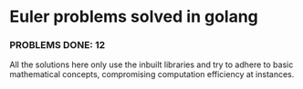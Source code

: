 # Euler problems solved in golang
### PROBLEMS DONE: **12**
All the solutions here only use the inbuilt libraries and try to adhere to basic mathematical concepts, compromising computation efficiency at instances.
